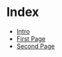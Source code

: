 # Index

* [Intro](/cms-user-guide/viewdoc/introduction)
* [First Page](/cms-user-guide/viewdoc/Page)
* [Second Page](/cms-user-guide/viewdoc/SecondPage)
